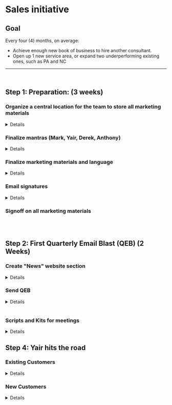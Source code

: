 # Sales initiative

## Goal

Every four (4) months, on average:

-   Achieve enough new book of business to hire another consultant.
-   Open up 1 new service area, or expand two underperforming existing ones, such as PA and NC

---

<br />

## Step 1: Preparation: (3 weeks)

### Organize a central location for the team to store all marketing materials

<details>

-   [x] This will be the single "source of truth"
-   [x] All existing locations must be merged into this one location
-   [x] No other locations are permissible

</details>

### Finalize mantras (Mark, Yair, Derek, Anthony)

<details>

-   Clarify and finalize language of main business mantras. These should be short, sweet and memorable:
-   CMC is everywhere.
-   No project too big or too small. All scopes and sizes
-   ?? Borrower Education and Borrower Management. Discuss what this means. Is this really a pillar?

</details>

### Finalize marketing materials and language

<details>

-   Website
-   Front page
    -   Service area section
        -   Expand, Finalize language
    -   Project "all scopes and sizes" section with graphics and verbiage.
-   Detailed "white paper" pages
    -   Service Area
    -   Scopes
-   Ensure consistency of graphics and messaging between website, LinkedIn, Statement of qualifications, etc

</details>

### Email signatures

<details>

-   Ensure everyone's signature communicates mantras, or at least service area.
-   Signatures can be re-thought. We don't need to have our snail mail address, for example.

</details>

### Signoff on all marketing materials

<br />
<br />

## Step 2: First Quarterly Email Blast (QEB) (2 Weeks)

### Create "News" website section

<details>

-   Each blog post in "News" section of website that contains all content for a QEB.
-   For every QEB, we first create a blog post in the "News" section
-   Content should include:
    -   Service area reinforcement
    -   All scopes and sizes reinforcement
    -   "Spotlight" on say, 6 active projects that juxtapose state, size, type
    -   Useful analysis of current events related to CRE. E.g., stuff Chris Maxwell asks for.
    -   Links to interesting articles related to CRE
    -   Ensure that we like the content and layout, and that everyone approves.

</details>

### Send QEB

<details>

-   Should contain all content from 3A.
-   Determine layout of email, reusable template
-   Determine recipients
-   Send

</details>

<br />

### Scripts and Kits for meetings

<details>

-   Remote meetings
    -   Create materials kit of online resources
    -   Create script which includes
        -   Meeting agenda
        -   Key talking points
-   In-person meetings - Create script which includes - Meeting agenda - Key talking points - Sales conduct recommendations

</details>

## Step 4: Yair hits the road

### Existing Customers

<details>

-   Meet with and take out to lunch, key personnel of existing customers.
-   Meeting goals
    -   Determine if the customer has projects outside of traditional CMC assigned service-area.
    -   If bank service areas are managed by separate silos, goal of meeting is to get contact info and introductions to these people.
    -   Ensure that they understand our desire for new service areas, and willingness to handle smaller projects.

</details>

### New Customers

<details>

-   Research and create list of leads
-   Attempt to nail down remote meeting
-   Suggest in-person meeting

</details>
